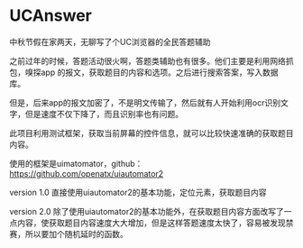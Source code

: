 # UCAnswer
中秋节假在家两天，无聊写了个UC浏览器的全民答题辅助

之前过年的时候，答题活动很火啊，答题类辅助也有很多。他们主要是利用网络抓包，嗅探app 的报文，获取题目的内容和选项。之后进行搜索答案，写入数据库。

但是，后来app的报文加密了，不是明文传输了，然后就有人开始利用ocr识别文字，但是速度不仅下降了，而且识别率也有问题。

此项目利用测试框架，获取当前屏幕的控件信息，就可以比较快速准确的获取题目内容。

使用的框架是uimatomator，github：https://github.com/openatx/uiautomator2

version 1.0
直接使用uiautomator2的基本功能，定位元素，获取题目内容

version 2.0
除了使用uiautomator2的基本功能外，在获取题目内容方面改写了一点内容，使获取题目内容速度大大增加，但是这样答题速度太快了，容易被发现禁赛，所以要加个随机延时的函数。
